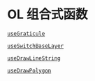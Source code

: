 # OL 组合式函数

[`useGraticule`](./useGraticule/index.md)

[`useSwitchBaseLayer`](./useSwitchBaseLayer/index.md)

[`useDrawLineString`](./useDrawLineString/index.md)

[`useDrawPolygon`](./useDrawPolygon/index.md)
